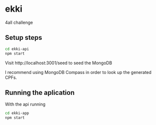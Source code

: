 # ekki
4all challenge

## Setup steps
```sh
cd ekki-api
npm start
```
Visit http://localhost:3001/seed to seed the MongoDB 

I recommend using MongoDB Compass in order to look up the generated CPFs.

## Running the aplication

With the api running

```sh
cd ekki-app
npm start
```
